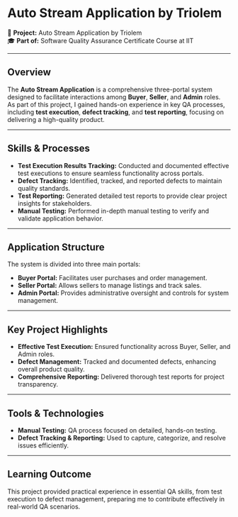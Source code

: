 # Auto Stream Application by Triolem

🚀 **Project:** Auto Stream Application by Triolem  
🎓 **Part of:** Software Quality Assurance Certificate Course at IIT  

---

## Overview
The **Auto Stream Application** is a comprehensive three-portal system designed to facilitate interactions among **Buyer**, **Seller**, and **Admin** roles.  
As part of this project, I gained hands-on experience in key QA processes, including **test execution**, **defect tracking**, and **test reporting**, focusing on delivering a high-quality product.

---

## Skills & Processes
- **Test Execution Results Tracking:** Conducted and documented effective test executions to ensure seamless functionality across portals.  
- **Defect Tracking:** Identified, tracked, and reported defects to maintain quality standards.  
- **Test Reporting:** Generated detailed test reports to provide clear project insights for stakeholders.  
- **Manual Testing:** Performed in-depth manual testing to verify and validate application behavior.

---

## Application Structure
The system is divided into three main portals:

- **Buyer Portal:** Facilitates user purchases and order management.  
- **Seller Portal:** Allows sellers to manage listings and track sales.  
- **Admin Portal:** Provides administrative oversight and controls for system management.

---

## Key Project Highlights
- **Effective Test Execution:** Ensured functionality across Buyer, Seller, and Admin roles.  
- **Defect Management:** Tracked and documented defects, enhancing overall product quality.  
- **Comprehensive Reporting:** Delivered thorough test reports for project transparency.

---

## Tools & Technologies
- **Manual Testing:** QA process focused on detailed, hands-on testing.  
- **Defect Tracking & Reporting:** Used to capture, categorize, and resolve issues efficiently.

---

## Learning Outcome
This project provided practical experience in essential QA skills, from test execution to defect management, preparing me to contribute effectively in real-world QA scenarios.
